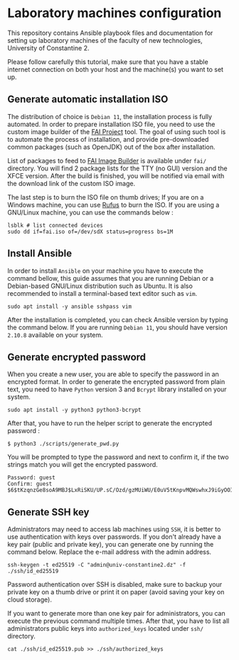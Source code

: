 # Laboratory machines configuration

This repository contains Ansible playbook files and documentation for setting up laboratory machines of the faculty
of new technologies, University of Constantine 2.

Please follow carefully this tutorial, make sure that you have a stable internet connection on both your host and the
machine(s) you want to set up.

## Generate automatic installation ISO

The distribution of choice is `Debian 11`, the installation process is fully automated. In order to prepare installation
ISO file, you need to use the custom image builder of the [FAI Project](https://fai-project.org/) tool. The goal of
using such tool is to automate the process of installation, and provide pre-downloaded common packages (such as OpenJDK)
out of the box after installation.

List of packages to feed to [FAI Image Builder](https://fai-project.org/FAIme/) is available under `fai/` directory.
You will find 2 package lists for the TTY (no GUI) version and the XFCE version. After the build is finished, you will
be notified via email with the download link of the custom ISO image.

The last step is to burn the ISO file on thumb drives; If you are on a Windows machine, you can
use [Rufus](https://rufus.ie/en/) to burn the ISO. If you are using a GNU/Linux machine, you can use the commands
below :

```shell
lsblk # list connected devices
sudo dd if=fai.iso of=/dev/sdX status=progress bs=1M
```

## Install Ansible

In order to install `Ansible` on your machine you have to execute the command bellow, this guide assumes that you are
running Debian or a Debian-based GNU/Linux distribution such as Ubuntu. It is also recommended to install a
terminal-based text editor such as `vim`.

```shell
sudo apt install -y ansible sshpass vim
```

After the installation is completed, you can check Ansible version by typing the command below. If you are
running `Debian 11`, you
should have version `2.10.8` available on your system.

## Generate encrypted password

When you create a new user, you are able to specify the password in an encrypted format. In order to generate the
encrypted password from plain text, you need to have `Python` version 3 and `Bcrypt` library installed on your system.

```shell
sudo apt install -y python3 python3-bcrypt
```

After that, you have to run the helper script to generate the encrypted password :

```shell
$ python3 ./scripts/generate_pwd.py
```

You will be prompted to type the password and next to confirm it, if the two strings match you will get the
encrypted password.

```
Password: guest
Confirm: guest
$6$tKzqnzGe8soA9MBJ$LxRiSKU/UP.sC/Ozd/gzMUiWU/E0uV5tKnpvMQWswhxJ9iGyOOItOuZeOCr7IdEfTviHEt1gf7cdrJmzQ78tY/
```

## Generate SSH key

Administrators may need to access lab machines using `SSH`, it is better to use authentication with keys over
passwords. If you don't already have a key pair (public and private key), you can generate one by running the command
below. Replace the e-mail address with the admin address.

```shell
ssh-keygen -t ed25519 -C "admin@univ-constantine2.dz" -f ./ssh/id_ed25519
```

Password authentication over SSH is disabled, make sure to backup your private key on a thumb drive or print it on paper
(avoid saving your key on cloud storage).

If you want to generate more than one key pair for administrators, you can execute the previous command multiple times.
After that, you have to list all administrators public keys into `authorized_keys` located under `ssh/` directory.

```shell
cat ./ssh/id_ed25519.pub >> ./ssh/authorized_keys
```
